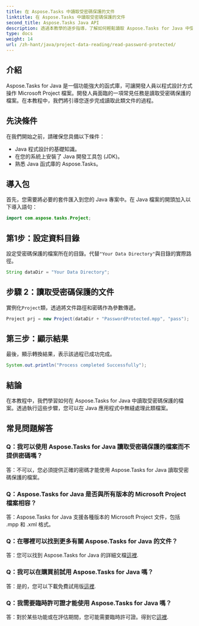 ```yaml
---
title: 在 Aspose.Tasks 中讀取受密碼保護的文件
linktitle: 在 Aspose.Tasks 中讀取受密碼保護的文件
second_title: Aspose.Tasks Java API
description: 透過本教學的逐步指導，了解如何輕鬆讀取 Aspose.Tasks for Java 中受密碼保護的檔案。
type: docs
weight: 14
url: /zh-hant/java/project-data-reading/read-password-protected/
---
```

## 介紹
Aspose.Tasks for Java 是一個功能強大的函式庫，可讓開發人員以程式設計方式操作 Microsoft Project 檔案。開發人員面臨的一項常見任務是讀取受密碼保護的檔案。在本教程中，我們將引導您逐步完成讀取此類文件的過程。
## 先決條件
在我們開始之前，請確保您具備以下條件：
- Java 程式設計的基礎知識。
- 在您的系統上安裝了 Java 開發工具包 (JDK)。
- 熟悉 Java 函式庫的 Aspose.Tasks。

## 導入包
首先，您需要將必要的套件匯入到您的 Java 專案中。在 Java 檔案的開頭加入以下導入語句：
```java
import com.aspose.tasks.Project;
```
## 第1步：設定資料目錄
設定受密碼保護的檔案所在的目錄。代替`"Your Data Directory"`與目錄的實際路徑。
```java
String dataDir = "Your Data Directory";
```
## 步驟 2：讀取受密碼保護的文件
實例化`Project`類，透過將文件路徑和密碼作為參數傳遞。
```java
Project prj = new Project(dataDir + "PasswordProtected.mpp", "pass");
```
## 第三步：顯示結果
最後，顯示轉換結果，表示該過程已成功完成。
```java
System.out.println("Process completed Successfully");
```

## 結論
在本教程中，我們學習如何在 Aspose.Tasks for Java 中讀取受密碼保護的檔案。透過執行這些步驟，您可以在 Java 應用程式中無縫處理此類檔案。
## 常見問題解答
### Q：我可以使用 Aspose.Tasks for Java 讀取受密碼保護的檔案而不提供密碼嗎？
答：不可以，您必須提供正確的密碼才能使用 Aspose.Tasks for Java 讀取受密碼保護的檔案。
### Q：Aspose.Tasks for Java 是否與所有版本的 Microsoft Project 檔案相容？
答：Aspose.Tasks for Java 支援各種版本的 Microsoft Project 文件，包括 .mpp 和 .xml 格式。
### Q：在哪裡可以找到更多有關 Aspose.Tasks for Java 的文件？
答：您可以找到 Aspose.Tasks for Java 的詳細文檔[這裡](https://reference.aspose.com/tasks/java/).
### Q：我可以在購買前試用 Aspose.Tasks for Java 嗎？
答：是的，您可以下載免費試用版[這裡](https://releases.aspose.com/).
### Q：我需要臨時許可證才能使用 Aspose.Tasks for Java 嗎？
答：對於某些功能或在評估期間，您可能需要臨時許可證。得到它[這裡](https://purchase.aspose.com/temporary-license/).